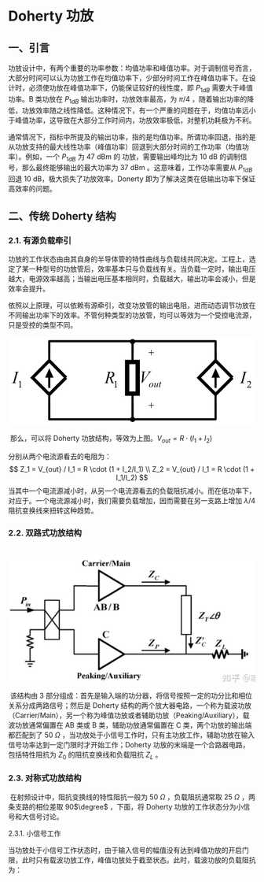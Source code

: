 # Doherty 功放

## 一、引言

​	功放设计中，有两个重要的功率参数：均值功率和峰值功率。对于调制信号而言，大部分时间可以认为功放工作在均值功率下，少部分时间工作在峰值功率下。在设计时，必须使功放在峰值功率下，仍能保证较好的线性度，即 $P_{1dB}$ 需要大于峰值功率。B 类功放在 $P_{1dB}$ 输出功率时，功放效率最高，为 $\pi/4$ ，随着输出功率的降低，功放效率随之线性降低。这种情况下，有一个严重的问题在于，均值功率远小于峰值功率，这导致在大部分工作时间内，功放效率极低，对整机功耗极为不利。

​	通常情况下，指标中所提及的输出功率，指的是均值功率。所谓功率回退，指的是从功放支持的最大线性功率（峰值功率）回退到大部分时间的工作功率（均值功率）。例如，一个 $P_{1dB}$ 为 47 dBm 的 功放，需要输出峰均比为 10 dB 的调制信号，那么最终能够输出的最大功率为 37 dBm 。这意味着，工作功率需要从 $P_{1dB}$ 回退 10 dB，极大损失了功放效率。Donerty 即为了解决这类在低输出功率下保证高效率的问题。

## 二、传统 Doherty 结构

### 2.1. 有源负载牵引

​	功放的工作状态由由其自身的半导体管的特性曲线与负载线共同决定。工程上，选定了某一种型号的功放管后，效率基本只与负载线有关。当负载一定时，输出电压越大，电源效率越高；当输出电压基本相同时，负载越大，输出功率会减小，但是效率会提升。

​	依照以上原理，可以依赖有源牵引，改变功放管的输出电阻，进而动态调节功放在不同输出功率下的效率。不管何种类型的功放管，均可以等效为一个受控电流源，只是受控的类型不同。

![Doherty Load Traction](./Assets/Doherty-LoadTraction.jpg)

​	那么，可以将 Doherty 功放结构，等效为上图。$V_{out} = R \cdot (I_1 + I_2)$

分别从两个电流源看去的电阻为：
$$
Z_1 = V_{out} / I_1 = R \cdot (1 + I_2/I_1) \\
Z_2 = V_{out} / I_1 = R \cdot (1 + I_1/I_2)
$$
​	当其中一个电流源减小时，从另一个电流源看去的负载阻抗减小。而在低功率下，对应于。一个电流源减小时，我们需要负载增加，因而需要在另一支路上增加 $\lambda /4$ 阻抗变换线来扭转这种趋势。

### 2.2. 双路式功放结构

​	![Doherty Dual PA](./Assets/Doherty-DualPA.jpg)

​	该结构由 3 部分组成：首先是输入端的功分器，将信号按照一定的功分比和相位关系分成两路信号；然后是 Doherty 结构的两个放大器电路，一个称为载波功放（Carrier/Main），另一个称为峰值功放或者辅助功放（Peaking/Auxiliary），载波功放通常偏置在 AB 类或 B 类，辅助功放通常偏置在 C 类，两个功放的输出端都匹配到了 50 $\Omega$ ，当功放处于小信号工作时，只有主功放工作，辅助功放在输入信号功率达到一定门限时才开始工作；Doherty 功放的末端是一个合路器电路，包括特性阻抗为 $Z_0$ 的阻抗变换线和负载阻抗 $Z_L$ 。

### 2.3. 对称式功放结构

​	在射频设计中，阻抗变换线的特性阻抗一般为 50 $\Omega$ ，负载阻抗通常取 25 $\Omega$ ，两条支路的相位差取 90$\degree$ ，下面，将 Doherty 功放的工作状态分为小信号和大信号讨论。

2.3.1. 小信号工作

​	当功放处于小信号工作状态时，由于输入信号的幅值没有达到峰值功放的开启门限，此时只有载波功放工作，峰值功放处于截至状态。此时，载波功放的负载阻抗为：































































